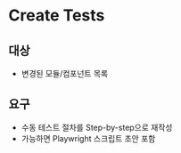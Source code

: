 # Create Tests

## 대상
- 변경된 모듈/컴포넌트 목록

## 요구
- 수동 테스트 절차를 Step-by-step으로 재작성
- 가능하면 Playwright 스크립트 초안 포함